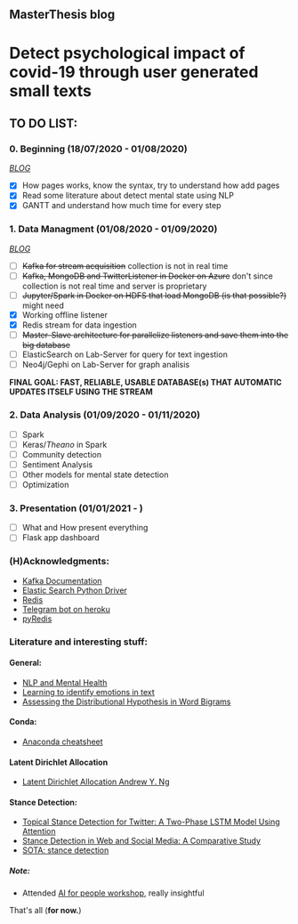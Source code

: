 ## MasterThesis blog


# Detect psychological impact of covid-19 through user generated small texts

## TO DO LIST:
### 0. Beginning (18/07/2020 - 01/08/2020)
[*BLOG*](July.md)

- [x] How pages works, know the syntax, try to understand how add pages
- [x] Read some literature about detect mental state using NLP 
- [x] GANTT and understand how much time for every step

### 1. Data Managment (01/08/2020 - 01/09/2020)
[*BLOG*](August.md)
- [ ] ~~Kafka for stream acquisition~~ collection is not in real time
- [ ] ~~Kafka, MongoDB and TwitterListener in Docker on Azure~~ don't since collection is not real time and server is proprietary
- [ ] ~~Jupyter/Spark in Docker on HDFS that load MongoDB (is that possible?)~~ might need
- [x] Working offline listener
- [x] Redis stream for data ingestion
- [ ] ~~Master-Slave architecture for parallelize listeners and save them into the big database~~
- [ ] ElasticSearch on Lab-Server for query for text ingestion
- [ ] Neo4j/Gephi on Lab-Server for graph analisis

**FINAL GOAL: FAST, RELIABLE, USABLE DATABASE(s) THAT AUTOMATIC UPDATES ITSELF USING THE STREAM**
### 2. Data Analysis (01/09/2020 - 01/11/2020)
- [ ] Spark 
- [ ] Keras/*Theano* in Spark
- [ ] Community detection
- [ ] Sentiment Analysis
- [ ] Other models for mental state detection
- [ ] Optimization

### 3. Presentation (01/01/2021 - )
- [ ] What and How present everything
- [ ] Flask app dashboard

### (H)Acknowledgments:
- [Kafka Documentation](https://kafka.apache.org/documentation)
- [Elastic Search Python Driver](https://elasticsearch-py.readthedocs.io/en/master/)
- [Redis](https://redis.io/)
- [Telegram bot on heroku](https://towardsdatascience.com/how-to-deploy-a-telegram-bot-using-heroku-for-free-9436f89575d2)
- [pyRedis](https://realpython.com/python-redis/#using-key-expiry)
### Literature and interesting stuff:

#### General:
- [NLP and Mental Health](https://www.researchgate.net/publication/313127241_Natural_language_processing_in_mental_health_applications_using_non-clinical_texts)
- [Learning to identify emotions in text](http://citeseerx.ist.psu.edu/viewdoc/download?doi=10.1.1.217.62&rep=rep1&type=pdf)
- [Assessing the Distributional Hypothesis in Word Bigrams](https://iris.unitn.it/retrieve/handle/11572/249655/297594/2019_how_much_competence_in_performance.pdf)

#### Conda:
- [Anaconda cheatsheet](https://docs.conda.io/projects/conda/en/4.6.0/_downloads/52a95608c49671267e40c689e0bc00ca/conda-cheatsheet.pdf)

#### Latent Dirichlet Allocation
- [Latent Dirichlet Allocation Andrew Y. Ng](http://www.jmlr.org/papers/volume3/blei03a/blei03a.pdf)

#### Stance Detection:
- [Topical Stance Detection for Twitter: A Two-Phase LSTM Model Using Attention](https://arxiv.org/pdf/1801.03032.pdf)
- [Stance Detection in Web and Social Media: A Comparative Study](https://arxiv.org/pdf/2007.05976.pdf)
- [SOTA: stance detection](https://paperswithcode.com/sota/stance-detection-on-rumoureval)

##### Note:
- Attended [AI for people workshop](https://github.com/aiforpeople-git/First-AI4People-Workshop), really insightful


That's all (**for now.**)
